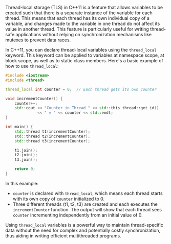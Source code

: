 Thread-local storage (TLS) in C++11 is a feature that allows variables to be created such that there is a separate instance of the variable for each thread. This means that each thread has its own individual copy of a variable, and changes made to the variable in one thread do not affect its value in another thread. This feature is particularly useful for writing thread-safe applications without relying on synchronization mechanisms like mutexes to prevent data races.

In C++11, you can declare thread-local variables using the `thread_local` keyword. This keyword can be applied to variables at namespace scope, at block scope, as well as to static class members. Here's a basic example of how to use `thread_local`:

```cpp
#include <iostream>
#include <thread>

thread_local int counter = 0;  // Each thread gets its own counter

void incrementCounter() {
    counter++;
    std::cout << "Counter in Thread " << std::this_thread::get_id() 
              << " = " << counter << std::endl;
}

int main() {
    std::thread t1(incrementCounter);
    std::thread t2(incrementCounter);
    std::thread t3(incrementCounter);

    t1.join();
    t2.join();
    t3.join();

    return 0;
}
```

In this example:
- `counter` is declared with `thread_local`, which means each thread starts with its own copy of `counter` initialized to 0.
- Three different threads (t1, t2, t3) are created and each executes the `incrementCounter` function. The output will show that each thread sees `counter` incrementing independently from an initial value of 0.

Using `thread_local` variables is a powerful way to maintain thread-specific data without the need for complex and potentially costly synchronization, thus aiding in writing efficient multithreaded programs.